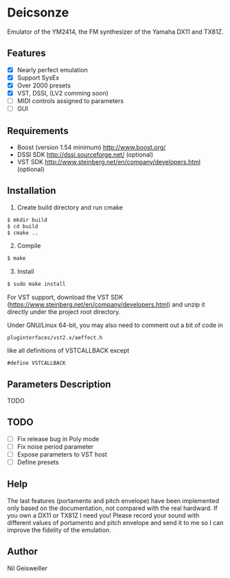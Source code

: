 # Deicsonze

Emulator of the YM2414, the FM synthesizer of the Yamaha DX11 and TX81Z.

## Features

- [X] Nearly perfect emulation
- [X] Support SysEx
- [X] Over 2000 presets
- [X] VST, DSSI, (LV2 comming soon)
- [ ] MIDI controls assigned to parameters
- [ ] GUI

## Requirements

- Boost (version 1.54 minimum) http://www.boost.org/
- DSSI SDK http://dssi.sourceforge.net/ (optional)
- VST SDK http://www.steinberg.net/en/company/developers.html (optional)

## Installation

1. Create build directory and run cmake
```bash
$ mkdir build
$ cd build
$ cmake ..
```
2. Compile
```bash
$ make
```
3. Install
```bash
$ sudo make install
```

For VST support, download the VST SDK
(https://www.steinberg.net/en/company/developers.html) and unzip it
directly under the project root directory.

Under GNU/Linux 64-bit, you may also need to comment out a bit of code
in

```
pluginterfaces/vst2.x/aeffect.h
```

like all definitions of VSTCALLBACK except
```
#define VSTCALLBACK
```

## Parameters Description

TODO

## TODO

- [ ] Fix release bug in Poly mode
- [ ] Fix noise period parameter
- [ ] Expose parameters to VST host
- [ ] Define presets

## Help

The last features (portamento and pitch envelope) have been
implemented only based on the documentation, not compared with the
real hardward. If you own a DX11 or TX81Z I need you! Please record
your sound with different values of portamento and pitch envelope and
send it to me so I can improve the fidelity of the emulation.

## Author

Nil Geisweiller
